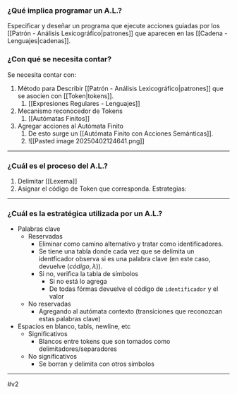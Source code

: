 ### ¿Qué implica programar un A.L.?

Especificar y deseñar un programa que ejecute acciones guiadas por los [[Patrón - Análisis Lexicográfico|patrones]] que aparecen en las [[Cadena - Lenguajes|cadenas]]. 
### ¿Con qué se necesita contar?

Se necesita contar con:
1. Método para Describir [[Patrón - Análisis Lexicográfico|patrones]] que se asocien con [[Token|tokens]].
	1. [[Expresiones Regulares - Lenguajes]]
2. Mecanismo reconocedor de Tokens
	1. [[Autómatas Finitos]]
3. Agregar acciones al Autómata Finito
	1. De esto surge un [[Autómata Finito con Acciones Semánticas]]. 
	2. ![[Pasted image 20250402124641.png]]

***
### ¿Cuál es el proceso del A.L.?

1. Delimitar [[Lexema]]
2. Asignar el código de Token que corresponda.
Estrategias:
***
### ¿Cuál es la estratégica utilizada por un A.L.?

- Palabras clave
	- Reservadas
		- Eliminar como camino alternativo y tratar como identificadores.
		- Se tiene una tabla donde cada vez que se delimita un identficador observa si es una palabra clave (en este caso, devuelve $(código,λ$)).
		- Si no, verifica la tabla de símbolos
			- Si no está lo agrega
			- De todas fórmas devuelve el código de `identificador` y el valor
	- No reservadas
		- Agregando al autómata contexto (transiciones que reconozcan estas palabras clave)
- Espacios en blanco, tabls, newline, etc
	- Significativos
		- Blancos entre tokens que son tomados como delimitadores/separadores
	- No significativos
		- Se borran y delimita con otros símbolos
***
#v2 